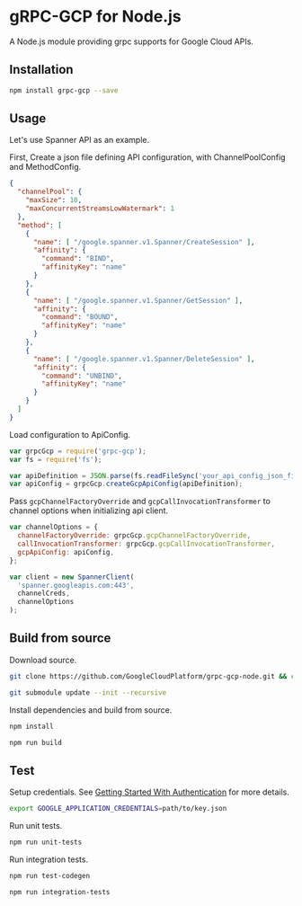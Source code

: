 # gRPC-GCP for Node.js

A Node.js module providing grpc supports for Google Cloud APIs.

## Installation

```sh
npm install grpc-gcp --save
```

## Usage

Let's use Spanner API as an example.

First, Create a json file defining API configuration, with ChannelPoolConfig and MethodConfig.

```json
{
  "channelPool": {
    "maxSize": 10,
    "maxConcurrentStreamsLowWatermark": 1
  },
  "method": [
    {
      "name": [ "/google.spanner.v1.Spanner/CreateSession" ],
      "affinity": {
        "command": "BIND",
        "affinityKey": "name"
      }
    },
    {
      "name": [ "/google.spanner.v1.Spanner/GetSession" ],
      "affinity": {
        "command": "BOUND",
        "affinityKey": "name"
      }
    },
    {
      "name": [ "/google.spanner.v1.Spanner/DeleteSession" ],
      "affinity": {
        "command": "UNBIND",
        "affinityKey": "name"
      }
    }
  ]
}
```

Load configuration to ApiConfig.

```javascript
var grpcGcp = require('grpc-gcp');
var fs = require('fs');

var apiDefinition = JSON.parse(fs.readFileSync('your_api_config_json_file'));
var apiConfig = grpcGcp.createGcpApiConfig(apiDefinition);
```

Pass `gcpChannelFactoryOverride` and `gcpCallInvocationTransformer` to channel options when initializing api client.

```javascript
var channelOptions = {
  channelFactoryOverride: grpcGcp.gcpChannelFactoryOverride,
  callInvocationTransformer: grpcGcp.gcpCallInvocationTransformer,
  gcpApiConfig: apiConfig,
};

var client = new SpannerClient(
  'spanner.googleapis.com:443',
  channelCreds,
  channelOptions
);
```

## Build from source

Download source.

```sh
git clone https://github.com/GoogleCloudPlatform/grpc-gcp-node.git && cd grpc-gcp-node
```

```sh
git submodule update --init --recursive
```

Install dependencies and build from source.

```sh
npm install
```

```sh
npm run build
```

## Test

Setup credentials. See [Getting Started With Authentication](https://cloud.google.com/docs/authentication/getting-started) for more details.

```sh
export GOOGLE_APPLICATION_CREDENTIALS=path/to/key.json
```

Run unit tests.

```sh
npm run unit-tests
```

Run integration tests.

```sh
npm run test-codegen
```

```sh
npm run integration-tests
```
